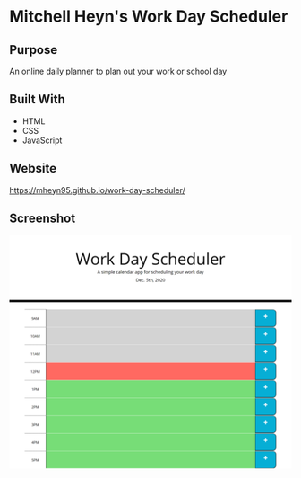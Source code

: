 # Mitchell Heyn's Work Day Scheduler

## Purpose
An online daily planner to plan out your work or school day

## Built With
* HTML
* CSS
* JavaScript

## Website
https://mheyn95.github.io/work-day-scheduler/

## Screenshot
![Scheduler Screen Shot](./assets/images/screenshot.png "Scheduler Screen Shot")

